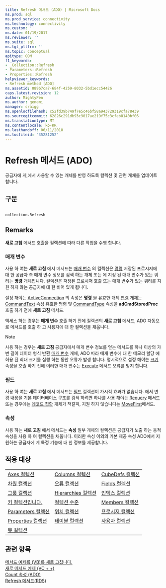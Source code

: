 ```yaml
---
title: Refresh 메서드 (ADO) | Microsoft Docs
ms.prod: sql
ms.prod_service: connectivity
ms.technology: connectivity
ms.custom: ''
ms.date: 01/19/2017
ms.reviewer: ''
ms.suite: sql
ms.tgt_pltfrm: ''
ms.topic: conceptual
apitype: COM
f1_keywords:
- _Collection::Refresh
- Parameters::Refresh
- Properties::Refresh
helpviewer_keywords:
- Refresh method [ADO]
ms.assetid: 089b7ca7-684f-4259-8032-5bd1ecc54426
caps.latest.revision: 12
author: MightyPen
ms.author: genemi
manager: craigg
ms.openlocfilehash: c52fd39b749f7e5c46bf58a943729319cfa78439
ms.sourcegitcommit: 62826c291db93c9017ae219f75c3cfeb8140bf06
ms.translationtype: MT
ms.contentlocale: ko-KR
ms.lasthandoff: 06/11/2018
ms.locfileid: "35281252"
---
```

# <a name="refresh-method-ado"></a>Refresh 메서드 (ADO)
공급자에 게,에서 사용할 수 있는 개체를 반영 하도록 컬렉션 및 관련 개체를 업데이트 합니다.  
  
## <a name="syntax"></a>구문  
  
```  
  
collection.Refresh  
```  
  
## <a name="remarks"></a>Remarks  
 **새로 고침** 메서드 호출을 컬렉션에 따라 다른 작업을 수행 합니다.  
  
### <a name="parameters"></a>매개 변수  
 사용 하 여는 **새로 고침** 에서 메서드는 [매개 변수](../../../ado/reference/ado-api/parameters-collection-ado.md) 의 컬렉션은 [명령](../../../ado/reference/ado-api/command-object-ado.md) 저장된 프로시저에 대 한 공급자 측 매개 변수 정보를 검색 하는 개체 또는 에 지정 된 매개 변수가 있는 쿼리는 **명령** 개체입니다. 컬렉션은 저장된 프로시저 호출 또는 매개 변수가 있는 쿼리를 지원 하지 않는 공급자에 대 한 비어 있게 됩니다.  
  
 설정 해야는 [ActiveConnection](../../../ado/reference/ado-api/activeconnection-property-ado.md) 의 속성은 **명령** 을 유효한 개체 [연결](../../../ado/reference/ado-api/connection-object-ado.md) 개체는 [CommandText](../../../ado/reference/ado-api/commandtext-property-ado.md) 속성 유효한 명령 및 [CommandType](../../../ado/reference/ado-api/commandtype-property-ado.md) 속성을 **adCmdStoredProc** 호출 하기 전에 **새로 고침** 메서드.  
  
 액세스 하는 경우는 **매개 변수** 호출 하기 전에 컬렉션의 **새로 고침** 메서드, ADO 자동으로 메서드를 호출 하 고 사용자에 대 한 컬렉션을 채웁니다.  
  
> [!NOTE]
>  사용 하는 경우는 **새로 고침** 공급자에서 매개 변수 정보를 얻는 메서드를 하나 이상의 가변 길이 데이터 형식 반환 [매개 변수](../../../ado/reference/ado-api/parameter-object.md) 개체, ADO 따라 매개 변수에 대 한 메모리 할당 에 허용 된 최대 크기를 실행 하는 동안 오류가 발생 합니다. 명시적으로 설정 해야는 [크기](../../../ado/reference/ado-api/size-property-ado-parameter.md) 속성을 호출 하기 전에 이러한 매개 변수는 [Execute](../../../ado/reference/ado-api/execute-method-ado-command.md) 메서드 오류를 방지 합니다.  
  
### <a name="fields"></a>필드  
 사용 하 여는 **새로 고침** 에서 메서드는 [필드](../../../ado/reference/ado-api/fields-collection-ado.md) 컬렉션이 가시적 효과가 없습니다. 에서 변경 내용을 기본 데이터베이스 구조를 검색 하려면 하나를 사용 해야는 [Requery](../../../ado/reference/ado-api/requery-method.md) 메서드 또는 경우에는 [레코드 집합](../../../ado/reference/ado-api/recordset-object-ado.md) 개체가 책갈피, 지원 하지 않습니다는 [MoveFirst](../../../ado/reference/ado-api/movefirst-movelast-movenext-and-moveprevious-methods-ado.md)메서드.  
  
### <a name="properties"></a>속성  
 사용 하는 **새로 고침** 에서 메서드는 **속성** 일부 개체의 컬렉션은 공급자가 노출 하는 동적 속성을 사용 하 여 컬렉션을 채웁니다. 이러한 속성 이외의 기본 제공 속성 ADO에서 지 원하는 공급자에 게 특정 기능에 대 한 정보를 제공합니다.  
  
## <a name="applies-to"></a>적용 대상  
  
||||  
|-|-|-|  
|[Axes 컬렉션](../../../ado/reference/ado-md-api/axes-collection-ado-md.md)|[Columns 컬렉션](../../../ado/reference/adox-api/columns-collection-adox.md)|[CubeDefs 컬렉션](../../../ado/reference/ado-md-api/cubedefs-collection-ado-md.md)|  
|[차원 컬렉션](../../../ado/reference/ado-md-api/dimensions-collection-ado-md.md)|[오류 컬렉션](../../../ado/reference/ado-api/errors-collection-ado.md)|[Fields 컬렉션](../../../ado/reference/ado-api/fields-collection-ado.md)|  
|[그룹 컬렉션](../../../ado/reference/adox-api/groups-collection-adox.md)|[Hierarchies 컬렉션](../../../ado/reference/ado-md-api/hierarchies-collection-ado-md.md)|[인덱스 컬렉션](../../../ado/reference/adox-api/indexes-collection-adox.md)|  
|[키 컬렉션입니다.](../../../ado/reference/adox-api/keys-collection-adox.md)|[컬렉션 수준](../../../ado/reference/ado-md-api/levels-collection-ado-md.md)|[Members 컬렉션](../../../ado/reference/ado-md-api/members-collection-ado-md.md)|  
|[Parameters 컬렉션](../../../ado/reference/ado-api/parameters-collection-ado.md)|[위치 컬렉션](../../../ado/reference/ado-md-api/positions-collection-ado-md.md)|[프로시저 컬렉션](../../../ado/reference/adox-api/procedures-collection-adox.md)|  
|[Properties 컬렉션](../../../ado/reference/ado-api/properties-collection-ado.md)|[테이블 컬렉션](../../../ado/reference/adox-api/tables-collection-adox.md)|[사용자 컬렉션](../../../ado/reference/adox-api/users-collection-adox.md)|  
|[뷰 컬렉션](../../../ado/reference/adox-api/views-collection-adox.md)|||  
  
## <a name="see-also"></a>관련 항목  
 [메서드 예제를 (VB)를 새로 고칩니다.](../../../ado/reference/ado-api/refresh-method-example-vb.md)   
 [새로 메서드 예제 (VC + +)](../../../ado/reference/ado-api/refresh-method-example-vc.md)   
 [Count 속성 (ADO)](../../../ado/reference/ado-api/count-property-ado.md)   
 [Refresh 메서드(RDS)](../../../ado/reference/rds-api/refresh-method-rds.md)
